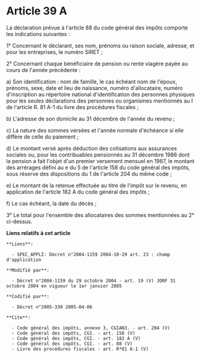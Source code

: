 # Article 39 A

La déclaration prévue à l'article 88 du code général des impôts comporte les indications suivantes : 

1° Concernant le déclarant, ses nom, prénoms ou raison sociale, adresse, et pour les entreprises, le numéro SIRET ; 

2° Concernant chaque bénéficiaire de pension ou rente viagère payée au cours de l'année précédente : 

a) Son identification : nom de famille, le cas échéant nom de l'époux, prénoms, sexe, date et lieu de naissance, numéro
d'allocataire, numéro d'inscription au répertoire national d'identification des personnes physiques pour les seules
déclarations des personnes ou organismes mentionnés au I de l'article R. 81 A-1 du livre des procédures fiscales ; 

b) L'adresse de son domicile au 31 décembre de l'année du revenu ; 

c) La nature des sommes versées et l'année normale d'échéance si elle diffère de celle du paiement ; 

d) Le montant versé après déduction des cotisations aux assurances sociales ou, pour les contribuables pensionnés au 31
décembre 1986 dont la pension a fait l'objet d'un premier versement mensuel en 1987, le montant des arrérages défini au e du
5 de l'article 158 du code général des impôts, sous réserve des dispositions du 1 de l'article 204 du même code ; 

e) Le montant de la retenue effectuée au titre de l'impôt sur le revenu, en application de l'article 182 A du code général
des impôts ; 

f) Le cas échéant, la date du décès ; 

3° Le total pour l'ensemble des allocataires des sommes mentionnées au 2° ci-dessus.

**Liens relatifs à cet article**

	**Liens**:

	  - SPEC_APPLI: Décret n°2004-1159 2004-10-29 art. 23 : champ d'application

	**Modifié par**:

	  - Décret n°2004-1159 du 29 octobre 2004 - art. 19 (V) JORF 31 octobre 2004 en vigueur le 1er janvier 2005

	**Codifié par**:

	  - Décret n°2005-330 2005-04-06

	**Cite**:

	  - Code général des impôts, annexe 3, CGIAN3. - art. 204 (V)
	  - Code général des impôts, CGI. - art. 158 (V)
	  - Code général des impôts, CGI. - art. 182 A (V)
	  - Code général des impôts, CGI. - art. 88 (V)
	  - Livre des procédures fiscales - art. R*81 A-1 (V)
